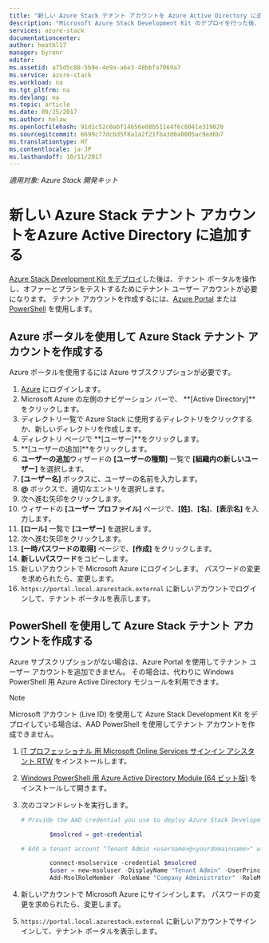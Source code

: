 ```yaml
---
title: "新しい Azure Stack テナント アカウントを Azure Active Directory に追加する | Microsoft Docs"
description: "Microsoft Azure Stack Development Kit のデプロイを行った後、少なくとも 1 つのテナント ユーザー アカウントを作成して、テナント ポータルを表示できるようにする必要があります。"
services: azure-stack
documentationcenter: 
author: heathl17
manager: byronr
editor: 
ms.assetid: a75d5c88-5b9e-4e9a-a6e3-48bbfa7069a7
ms.service: azure-stack
ms.workload: na
ms.tgt_pltfrm: na
ms.devlang: na
ms.topic: article
ms.date: 09/25/2017
ms.author: helaw
ms.openlocfilehash: 91d1c52c0abf14656e08b511e4f6c8041e319020
ms.sourcegitcommit: 6699c77dcbd5f8a1a2f21fba3d0a0005ac9ed6b7
ms.translationtype: HT
ms.contentlocale: ja-JP
ms.lasthandoff: 10/11/2017
---
```

*適用対象: Azure Stack 開発キット*

# <a name="add-a-new-azure-stack-tenant-account-in-azure-active-directory"></a>新しい Azure Stack テナント アカウントをAzure Active Directory に追加する
[Azure Stack Development Kit をデプロイ](azure-stack-run-powershell-script.md)した後は、テナント ポータルを操作し、オファーとプランをテストするためにテナント ユーザー アカウントが必要になります。 テナント アカウントを作成するには、[Azure Portal](#create-an-azure-stack-tenant-account-using-the-azure-portal) または [PowerShell](#create-an-azure-stack-tenant-account-using-powershell) を使用します。

## <a name="create-an-azure-stack-tenant-account-using-the-azure-portal"></a>Azure ポータルを使用して Azure Stack テナント アカウントを作成する
Azure ポータルを使用するには Azure サブスクリプションが必要です。

1. [Azure](http://manage.windowsazure.com) にログインします。
2. Microsoft Azure の左側のナビゲーション バーで、 **[Active Directory]**をクリックします。
3. ディレクトリ一覧で Azure Stack に使用するディレクトリをクリックするか、新しいディレクトリを作成します。
4. ディレクトリ ページで **[ユーザー]**をクリックします。
5. **[ユーザーの追加]**をクリックします。
6. **ユーザーの追加**ウィザードの **[ユーザーの種類]** 一覧で **[組織内の新しいユーザー]** を選択します。
7. **[ユーザー名]** ボックスに、ユーザーの名前を入力します。
8. **@** ボックスで、適切なエントリを選択します。
9. 次へ進む矢印をクリックします。
10. ウィザードの **[ユーザー プロファイル]** ページで、**[姓]**、**[名]**、**[表示名]** を入力します。
11. **[ロール]** 一覧で **[ユーザー]** を選択します。
12. 次へ進む矢印をクリックします。
13. **[一時パスワードの取得]** ページで、**[作成]** をクリックします。
14. **新しいパスワード**をコピーします。
15. 新しいアカウントで Microsoft Azure にログインします。 パスワードの変更を求められたら、変更します。
16. `https://portal.local.azurestack.external` に新しいアカウントでログインして、テナント ポータルを表示します。

## <a name="create-an-azure-stack-tenant-account-using-powershell"></a>PowerShell を使用して Azure Stack テナント アカウントを作成する
Azure サブスクリプションがない場合は、Azure Portal を使用してテナント ユーザー アカウントを追加できません。 その場合は、代わりに Windows PowerShell 用 Azure Active Directory モジュールを利用できます。

> [!NOTE]
> Microsoft アカウント (Live ID) を使用して Azure Stack Development Kit をデプロイしている場合は、AAD PowerShell を使用してテナント アカウントを作成できません。 
> 
> 

1. [IT プロフェッショナル 用 Microsoft Online Services サインイン アシスタント RTW](https://www.microsoft.com/en-us/download/details.aspx?id=41950) をインストールします。
2. [Windows PowerShell 用 Azure Active Directory Module (64 ビット版)](http://go.microsoft.com/fwlink/p/?linkid=236297) をインストールして開きます。
3. 次のコマンドレットを実行します。

    ```powershell
    # Provide the AAD credential you use to deploy Azure Stack Development Kit

            $msolcred = get-credential

    # Add a tenant account "Tenant Admin <username>@<yourdomainname>" with the initial password "<password>".

            connect-msolservice -credential $msolcred
            $user = new-msoluser -DisplayName "Tenant Admin" -UserPrincipalName <username>@<yourdomainname> -Password <password>
            Add-MsolRoleMember -RoleName "Company Administrator" -RoleMemberType User -RoleMemberObjectId $user.ObjectId

    ```

1. 新しいアカウントで Microsoft Azure にサインインします。 パスワードの変更を求められたら、変更します。
2. `https://portal.local.azurestack.external` に新しいアカウントでサインインして、テナント ポータルを表示します。

